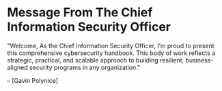 # Message From The Chief Information Security Officer

"Welcome, As the Chief Information Security Officer, I’m proud to present this comprehensive cybersecurity handbook. This body of work reflects a strategic, practical, and scalable approach to building resilient, business-aligned security programs in any organization."

– [Gavin Polynice]
